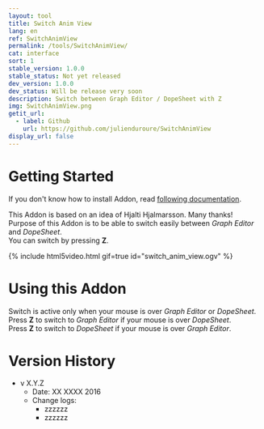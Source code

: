 ```yaml
---
layout: tool
title: Switch Anim View
lang: en
ref: SwitchAnimView
permalink: /tools/SwitchAnimView/
cat: interface
sort: 1
stable_version: 1.0.0
stable_status: Not yet released
dev_version: 1.0.0
dev_status: Will be release very soon
description: Switch between Graph Editor / DopeSheet with Z
img: SwitchAnimView.png
getit_url:
  - label: Github
    url: https://github.com/julienduroure/SwitchAnimView
display_url: false
---
```


# Getting Started
If you don't know how to install Addon, read [following documentation]({{site.base_url}}/AddonInstallation/).  
  
This Addon is based on an idea of Hjalti Hjalmarsson. Many thanks!  
Purpose of this Addon is to be able to switch easily between *Graph Editor* and *DopeSheet*.  
You can switch by pressing **Z**.  

{% include html5video.html gif=true id="switch_anim_view.ogv" %}

# Using this Addon
Switch is active only when your mouse is over *Graph Editor* or *DopeSheet*.  
Press **Z** to switch to *Graph Editor* if your mouse is over *DopeSheet*.  
Press **Z** to switch to *DopeSheet* if your mouse is over *Graph Editor*.  

# Version History
* v X.Y.Z  
  * Date: XX XXXX 2016
  * Change logs:
    * zzzzzz
	* zzzzzz
